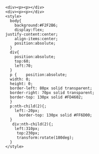     <div><p><p></div>
    <div><p><p></div>
    <style>
      body{
        background:#F2F2B6;
        display:flex;
    justify-content:center;
        align-items:center;
        position:absolute;
      }
      div{
        position:absolute;
        top:60;
        left:70;
      }
      p {    position:absolute;
      width: 0;
      height: 0;
      border-left: 80px solid transparent;
      border-right: 70px solid transparent;
      border-top: 130px solid #FD4602;
      }
      p:nth-child(2){;
        left:-20px;
          border-top: 130px solid #FF6D00;
      }
       div:nth-child(2){;
        left:310px;
         top:230px;
         transform:rotate(180deg);
      }
    </style>
